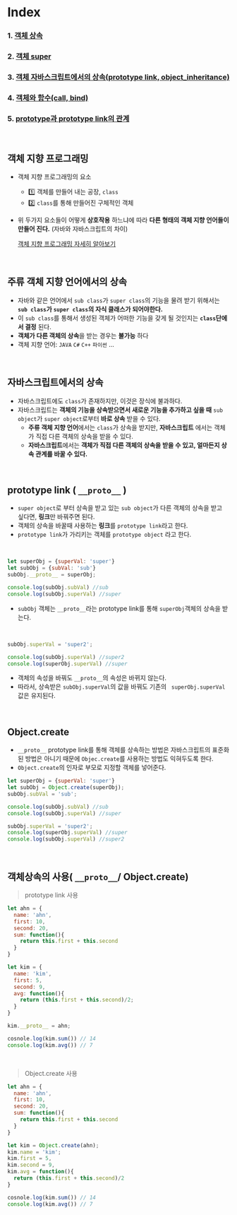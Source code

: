 # Index
### 1. [객체 상속](./객체_상속.md)
### 2. [객체 super](./객체_super.md)
### 3. [객체 자바스크립트에서의 상속(prototype link, object_inheritance)](./객체_자바스크립트_상속.md)
### 4. [객체와 함수(call, bind)](./객체와함수.md)
### 5. [prototype과 prototype link의 관계](./객체_prototype과prototype_link.md)

<br>

## 객체 지향 프로그래밍
- 객체 지향 프로그래밍의 요소
  - 1️⃣ 객체를 만들어 내는 공장, ```class```
  - 2️⃣ ```class```를 통해 만들어진 구체적인 객체
- 위 두가지 요소들이 어떻게 **상호작용** 하느냐에 따라 **다른 형태의 객체 지향 언어들이 만들어 진다.** (자바와 자바스크립트의 차이)

  [객체 지향 프로그래밍 자세히 알아보기](opp.md)


<br>

## 주류 객체 지향 언어에서의 상속
- 자바와 같은 언어에서 ```sub class```가 ```super class```의 기능을 물려 받기 위해서는 **```sub class```가 ```super class```의 자식 클래스가 되어야한다.**
- 이 ```sub class```를 통해서 생성된 객체가 어떠한 기능을 갖게 될 것인지는 **```class```단에서 결정** 된다. 
- **객체가 다른 객체의 상속**을 받는 경우는 **불가능** 하다
- 객체 지향 언어: ```JAVA``` ```C#``` ```C++``` ```파이썬``` ...

<br>

## 자바스크립트에서의 상속
- 자바스크립트에도 ```class```가 존재하지만, 이것은 장식에 불과하다.
- 자바스크립트는 **객체의 기능을 상속받으면서 새로운 기능을 추가하고 싶을 때** ```sub object```가 ```super object```로부터 **바로 상속** 받을 수 있다.
  - **주류 객체 지향 언어**에서는 ```class```가 상속을 받지만, **자바스크립트** 에서는 객체가 직접 다른 객체의 상속을 받을 수 있다.
  - **자바스크립트**에서는 **객체가 직접 다른 객체의 상속을 받을 수 있고, 얼마든지 상속 관계를 바꿀 수 있다.** 

<br>

## prototype link ( ```__proto__``` )
- ```super object```로 부터 상속을 받고 있는 ```sub object```가 다른 객체의 상속을 받고 싶다면, **링크**만 바꿔주면 된다. 
- 객체의 상속을 바꿀때 사용하는 **링크**를 ```prototype link```라고 한다. 
-  ```prototype link```가 가리키는 객체를 ```prototype object``` 라고 한다. 

<br>

```javascript
let superObj = {superVal: 'super'}
let subObj = {subVal: 'sub'}
subObj.__proto__ = superObj;

console.log(subObj.subVal) //sub
console.log(subObj.superVal) //super

```
- ```subObj``` 객체는 ```__proto__```라는 prototype link를 통해 ```superObj```객체의 상속을 받는다.

<br>

```javascript
subObj.superVal = 'super2';

console.log(subObj.superVal) //super2
console.log(superObj.superVal) //super

```
- 객체의 속성을 바꿔도 ```__proto__```의 속성은 바뀌지 않는다.
- 따라서, 상속받은 ```subObj.superVal```의 값을 바꿔도 기존의 ``` superObj.superVal```값은 유지된다.

<br>

## Object.create
- ```__proto__``` prototype link를 통해 객체를 상속하는 방법은 자바스크립트의 표준화된 방법은 아니기 때문에 ```Objec.create```를 사용하는 방법도 익혀두도록 한다.
- ```Object.create```의 인자로 부모로 지정할 객체를 넣어준다. 

```javascript
let superObj = {superVal: 'super'}
let subObj = Object.create(superObj);
subObj.subVal = 'sub';

console.log(subObj.subVal) //sub
console.log(subObj.superVal) //super

subObj.superVal = 'super2';
console.log(superObj.superVal) //super
console.log(subObj.superVal) //super2

```

<br> 

## 객체상속의 사용( ```__proto__```/ Object.create)

> prototype link 사용

```javascript
let ahn = {
  name: 'ahn',
  first: 10,
  second: 20,
  sum: function(){
    return this.first + this.second
  }
}

let kim = {
  name: 'kim',
  first: 5,
  second: 9,
  avg: function(){
    return (this.first + this.second)/2;
  }
}

kim.__proto__ = ahn;

cosnole.log(kim.sum()) // 14
console.log(kim.avg()) // 7

```

<br>

> Object.create 사용

```javascript
let ahn = {
  name: 'ahn',
  first: 10,
  second: 20,
  sum: function(){
    return this.first + this.second
  }
}

let kim = Object.create(ahn);
kim.name = 'kim';
kim.first = 5,
kim.second = 9,
kim.avg = function(){ 
  return (this.first + this.second)/2
}

cosnole.log(kim.sum()) // 14
console.log(kim.avg()) // 7


```

